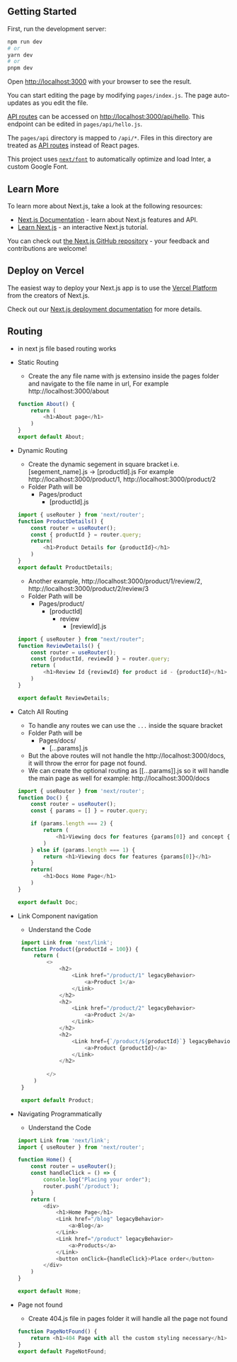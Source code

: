## Getting Started
First, run the development server:
```bash
npm run dev
# or
yarn dev
# or
pnpm dev
```

Open [http://localhost:3000](http://localhost:3000) with your browser to see the result.

You can start editing the page by modifying `pages/index.js`. The page auto-updates as you edit the file.

[API routes](https://nextjs.org/docs/api-routes/introduction) can be accessed on [http://localhost:3000/api/hello](http://localhost:3000/api/hello). This endpoint can be edited in `pages/api/hello.js`.

The `pages/api` directory is mapped to `/api/*`. Files in this directory are treated as [API routes](https://nextjs.org/docs/api-routes/introduction) instead of React pages.

This project uses [`next/font`](https://nextjs.org/docs/basic-features/font-optimization) to automatically optimize and load Inter, a custom Google Font.

## Learn More

To learn more about Next.js, take a look at the following resources:

- [Next.js Documentation](https://nextjs.org/docs) - learn about Next.js features and API.
- [Learn Next.js](https://nextjs.org/learn) - an interactive Next.js tutorial.

You can check out [the Next.js GitHub repository](https://github.com/vercel/next.js/) - your feedback and contributions are welcome!

## Deploy on Vercel

The easiest way to deploy your Next.js app is to use the [Vercel Platform](https://vercel.com/new?utm_medium=default-template&filter=next.js&utm_source=create-next-app&utm_campaign=create-next-app-readme) from the creators of Next.js.

Check out our [Next.js deployment documentation](https://nextjs.org/docs/deployment) for more details.

## Routing
- in next js file based routing works
- Static Routing
    - Create the any file name with js extensino inside the pages folder and navigate to the file name in url, For example  http://localhost:3000/about 
    ```javascript
    function About() {
        return (
            <h1>About page</h1>
        )
    }
    export default About;
    ```
- Dynamic Routing
    - Create the dynamic segement in square bracket i.e. [segement_name].js -> [productId].js For example http://localhost:3000/product/1, http://localhost:3000/product/2  
    - Folder Path will be
       - Pages/product
            - [productId].js
    ```javascript
    import { useRouter } from 'next/router';
    function ProductDetails() {
        const router = useRouter();
        const { productId } = router.query;
        return(
            <h1>Product Details for {productId}</h1>
        )
    }
    export default ProductDetails;
    ```
    - Another example, http://localhost:3000/product/1/review/2, http://localhost:3000/product/2/review/3
    - Folder Path will be
       - Pages/product/
            - [productId]
                - review
                    - [reviewId].js
    ```javascript
    import { useRouter } from "next/router";
    function ReviewDetails() {
        const router = useRouter();
        const {productId, reviewId } = router.query;
        return (
            <h1>Review Id {reviewId} for product id - {productId}</h1>
        )
    }

    export default ReviewDetails;
    ```
- Catch All Routing
    - To handle any routes we can use the ```...``` inside the square bracket
    - Folder Path will be
       - Pages/docs/
           - [...params].js
    - But the above routes will not handle the http://localhost:3000/docs, it will throw the error for page not found.
    - We can create the optional routing as [[...params]].js so it will handle the main page as well for example: http://localhost:3000/docs
    
    ```javascript
    import { useRouter } from 'next/router';
    function Doc() {
        const router = useRouter();
        const { params = [] } = router.query;

        if (params.length === 2) {
            return (
                <h1>Viewing docs for features {params[0]} and concept {params[1]} </h1>
            )
        } else if (params.length === 1) {
            return <h1>Viewing docs for features {params[0]}</h1>
        }
        return(
            <h1>Docs Home Page</h1>
        )
    }

    export default Doc;
    ```

- Link Component navigation
    - Understand the Code
   ```javascript
    import Link from 'next/link';
    function Product({productId = 100}) {
        return (
            <>
                <h2>
                    <Link href="/product/1" legacyBehavior>
                        <a>Product 1</a>
                    </Link>
                </h2>
                <h2>
                    <Link href="/product/2" legacyBehavior>
                        <a>Product 2</a>
                    </Link>
                </h2>
                <h2>
                    <Link href={`/product/${productId}`} legacyBehavior>
                        <a>Product {productId}</a>
                    </Link>
                </h2>
                
            </>
        )
    }

    export default Product;
    ```
- Navigating Programmatically
    - Understand the Code
    ```javascript
    import Link from 'next/link';
    import { useRouter } from 'next/router';

    function Home() {
        const router = useRouter();
        const handleClick = () => {
            console.log("Placing your order");
            router.push('/product');
        }
        return (
            <div>
                <h1>Home Page</h1>
                <Link href="/blog" legacyBehavior>
                    <a>Blog</a>
                </Link>
                <Link href="/product" legacyBehavior>
                    <a>Products</a>
                </Link>
                <button onClick={handleClick}>Place order</button>
            </div>
        )
    }

    export default Home;
    ```
- Page not found
    - Create 404.js file in pages folder it will handle all the page not found 
    ```javascript
    function PageNotFound() {
        return <h1>404 Page with all the custom styling necessary</h1>
    }
    export default PageNotFound;

    ```